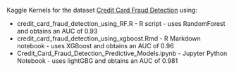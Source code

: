 Kaggle Kernels for the dataset <a href="https://www.kaggle.com/mlg-ulb/creditcardfraud">Credit Card Fraud Detection</a> using: 
* credit_card_fraud_detection_using_RF.R - R script - uses RandomForest and obtains an AUC of 0.93
* credit_card_fraud_detection_using_xgboost.Rmd - R Markdown notebook - uses XGBoost and obtains an AUC of 0.96
* Credit_Card_Fraud_Detection_Predictive_Models.ipynb - Jupyter Python Notebook - uses lightGBG and obtains an AUC of 0.981
